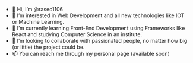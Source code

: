 - 👋 Hi, I’m @rasec1106
- 👀 I’m interested in Web Development and all new technologies like IOT or Machine Learning.
- 🌱 I’m currently learning Front-End Development using Frameworks like React and studying Computer Science in an institute.
- 💞️ I’m looking to collaborate with passionated people, no matter how big (or little) the project could be. 
- 📫 You can reach me through my personal page (available soon)

<!---
rasec1106/rasec1106 is a ✨ special ✨ repository because its `README.md` (this file) appears on your GitHub profile.
You can click the Preview link to take a look at your changes.
--->
